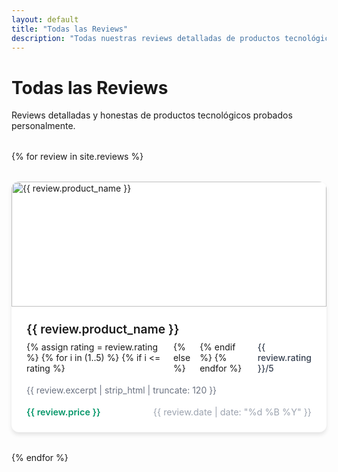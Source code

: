 ```yaml
---
layout: default
title: "Todas las Reviews"
description: "Todas nuestras reviews detalladas de productos tecnológicos"
---
```


<div class="container">
  <h1>Todas las Reviews</h1>
  <p>Reviews detalladas y honestas de productos tecnológicos probados personalmente.</p>
  
  <div class="reviews-grid">
    {% for review in site.reviews %}
      <article class="review-card">
        <a href="{{ review.url | relative_url }}" class="review-link">
          <div class="review-image">
            <img src="{{ review.image | default: '/favicon/android-chrome-512x512.png' }}" 
                 alt="{{ review.product_name }}" loading="lazy">
          </div>
          <div class="review-content">
            <h3>{{ review.product_name }}</h3>
            <div class="rating">
              {% assign rating = review.rating %}
              {% for i in (1..5) %}
                {% if i <= rating %}
                  <i class="fas fa-star"></i>
                {% else %}
                  <i class="far fa-star"></i>
                {% endif %}
              {% endfor %}
              <span class="rating-number">{{ review.rating }}/5</span>
            </div>
            <p class="review-excerpt">{{ review.excerpt | strip_html | truncate: 120 }}</p>
            <div class="review-meta">
              <span class="price">{{ review.price }}</span>
              <span class="date">{{ review.date | date: "%d %B %Y" }}</span>
            </div>
          </div>
        </a>
      </article>
    {% endfor %}
  </div>
</div>

<style>
.reviews-grid {
  display: grid;
  grid-template-columns: repeat(auto-fill, minmax(300px, 1fr));
  gap: 2rem;
  margin-top: 2rem;
}

.review-card {
  background: white;
  border-radius: 12px;
  box-shadow: 0 4px 6px rgba(0, 0, 0, 0.1);
  overflow: hidden;
  transition: transform 0.3s ease, box-shadow 0.3s ease;
}

.review-card:hover {
  transform: translateY(-4px);
  box-shadow: 0 8px 25px rgba(0, 0, 0, 0.15);
}

.review-link {
  text-decoration: none;
  color: inherit;
  display: block;
}

.review-image {
  height: 200px;
  overflow: hidden;
}

.review-image img {
  width: 100%;
  height: 100%;
  object-fit: cover;
}

.review-content {
  padding: 1.5rem;
}

.review-content h3 {
  margin: 0 0 0.5rem 0;
  font-size: 1.2rem;
  font-weight: 600;
}

.rating {
  display: flex;
  align-items: center;
  gap: 0.25rem;
  margin-bottom: 1rem;
}

.rating i {
  color: #fbbf24;
}

.rating-number {
  margin-left: 0.5rem;
  font-weight: 500;
  color: #374151;
}

.review-excerpt {
  color: #6b7280;
  line-height: 1.5;
  margin-bottom: 1rem;
}

.review-meta {
  display: flex;
  justify-content: space-between;
  align-items: center;
  font-size: 0.9rem;
  color: #9ca3af;
}

.price {
  font-weight: 600;
  color: #059669;
}
</style>
